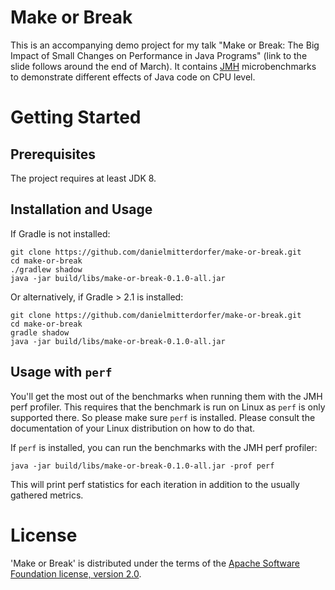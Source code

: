 Make or Break
=============

This is an accompanying demo project for my talk "Make or Break: The Big Impact of Small Changes on Performance in Java Programs" (link to the slide follows around the end of March). It contains [JMH](http://openjdk.java.net/projects/code-tools/jmh) microbenchmarks to demonstrate different effects of Java code on CPU level.

# Getting Started

## Prerequisites

The project requires at least JDK 8.

## Installation and Usage

If Gradle is not installed:

```
git clone https://github.com/danielmitterdorfer/make-or-break.git
cd make-or-break
./gradlew shadow
java -jar build/libs/make-or-break-0.1.0-all.jar
```

Or alternatively, if Gradle > 2.1 is installed:

```
git clone https://github.com/danielmitterdorfer/make-or-break.git
cd make-or-break
gradle shadow
java -jar build/libs/make-or-break-0.1.0-all.jar
```

## Usage with `perf`

You'll get the most out of the benchmarks when running them with the JMH perf profiler. This requires that the benchmark is run on Linux as `perf` is only supported there. So please make sure `perf` is installed. Please consult the documentation of your Linux distribution on how to do that.

If `perf` is installed, you can run the benchmarks with the JMH perf profiler:

```
java -jar build/libs/make-or-break-0.1.0-all.jar -prof perf
```

This will print perf statistics for each iteration in addition to the usually gathered metrics.

# License

'Make or Break' is distributed under the terms of the [Apache Software Foundation license, version 2.0](http://www.apache.org/licenses/LICENSE-2.0.html).
